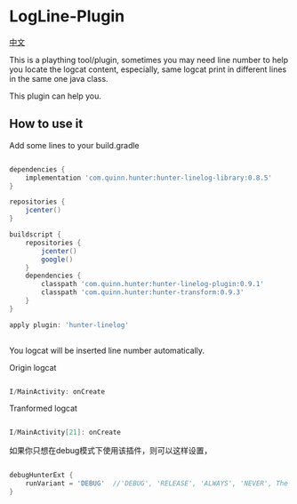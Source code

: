 # LogLine-Plugin

[中文](https://github.com/Leaking/Hunter/blob/master/README_hunter_logline_ch.md)

This is a plaything tool/plugin, sometimes you may need line number to help you locate the logcat content,
especially, same logcat print in different lines in the same one java class.

This plugin can help you.

## How to use it

Add some lines to your build.gradle

```groovy

dependencies {
    implementation 'com.quinn.hunter:hunter-linelog-library:0.8.5'
}

repositories {
    jcenter()
}

buildscript {
    repositories {
        jcenter()
        google()
    }
    dependencies {
        classpath 'com.quinn.hunter:hunter-linelog-plugin:0.9.1'
        classpath 'com.quinn.hunter:hunter-transform:0.9.3'
    }
}

apply plugin: 'hunter-linelog'
    
```

You logcat will be inserted line number automatically.


Origin logcat

```java

I/MainActivity: onCreate

```
Tranformed logcat

```java

I/MainActivity[21]: onCreate

```  

如果你只想在debug模式下使用该插件，则可以这样设置，

```groovy

debugHunterExt {
    runVariant = 'DEBUG'  //'DEBUG', 'RELEASE', 'ALWAYS', 'NEVER', The 'ALWAYS' is default value
}